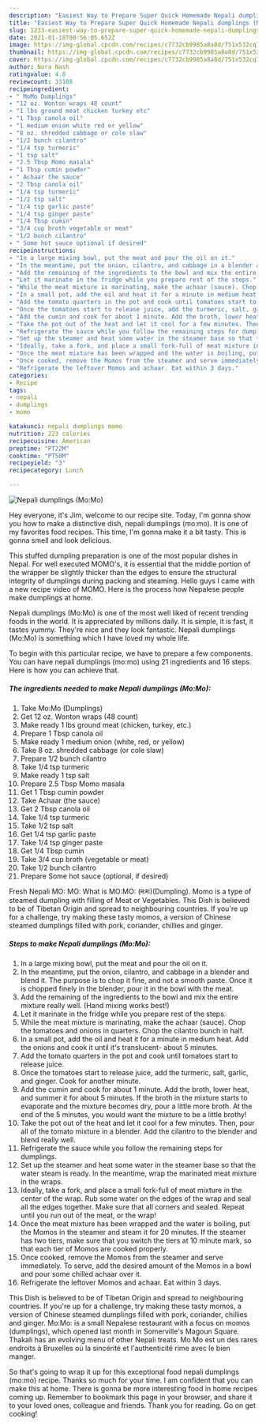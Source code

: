 ```yaml
---
description: "Easiest Way to Prepare Super Quick Homemade Nepali dumplings (Mo:Mo)"
title: "Easiest Way to Prepare Super Quick Homemade Nepali dumplings (Mo:Mo)"
slug: 1233-easiest-way-to-prepare-super-quick-homemade-nepali-dumplings-mo-mo
date: 2021-01-18T00:56:05.652Z
image: https://img-global.cpcdn.com/recipes/c7732cb9985a8a8d/751x532cq70/nepali-dumplings-momo-recipe-main-photo.jpg
thumbnail: https://img-global.cpcdn.com/recipes/c7732cb9985a8a8d/751x532cq70/nepali-dumplings-momo-recipe-main-photo.jpg
cover: https://img-global.cpcdn.com/recipes/c7732cb9985a8a8d/751x532cq70/nepali-dumplings-momo-recipe-main-photo.jpg
author: Nora Nash
ratingvalue: 4.8
reviewcount: 33108
recipeingredient:
- " MoMo Dumplings"
- "12 oz. Wonton wraps 48 count"
- "1 lbs ground meat chicken turkey etc"
- "1 Tbsp canola oil"
- "1 medium onion white red or yellow"
- "8 oz. shredded cabbage or cole slaw"
- "1/2 bunch cilantro"
- "1/4 tsp turmeric"
- "1 tsp salt"
- "2.5 Tbsp Momo masala"
- "1 Tbsp cumin powder"
- " Achaar the sauce"
- "2 Tbsp canola oil"
- "1/4 tsp turmeric"
- "1/2 tsp salt"
- "1/4 tsp garlic paste"
- "1/4 tsp ginger paste"
- "1/4 Tbsp cumin"
- "3/4 cup broth vegetable or meat"
- "1/2 bunch cilantro"
- " Some hot sauce optional if desired"
recipeinstructions:
- "In a large mixing bowl, put the meat and pour the oil on it."
- "In the meantime, put the onion, cilantro, and cabbage in a blender and blend it. The purpose is to chop it fine, and not a smooth paste. Once it is chopped finely in the blender, pour it in the bowl with the meat."
- "Add the remaining of the ingredients to the bowl and mix the entire mixture really well. (Hand mixing works best!)"
- "Let it marinate in the fridge while you prepare rest of the steps."
- "While the meat mixture is marinating, make the achaar (sauce). Chop the tomatoes and onions in quarters. Chop the cilantro bunch in half."
- "In a small pot, add the oil and heat it for a minute in medium heat. Add the onions and cook it until it&#39;s translucent- about 5 minutes."
- "Add the tomato quarters in the pot and cook until tomatoes start to release juice."
- "Once the tomatoes start to release juice, add the turmeric, salt, garlic, and ginger. Cook for another minute."
- "Add the cumin and cook for about 1 minute. Add the broth, lower heat, and summer it for about 5 minutes. If the broth in the mixture starts to evaporate and the mixture becomes dry, pour a little more broth. At the end of the 5 minutes, you would want the mixture to be a little brothy!"
- "Take the pot out of the heat and let it cool for a few minutes. Then, pour all of the tomato mixture in a blender. Add the cilantro to the blender and blend really well."
- "Refrigerate the sauce while you follow the remaining steps for dumplings."
- "Set up the steamer and heat some water in the steamer base so that the water steam is ready. In the meantime, wrap the marinated meat mixture in the wraps."
- "Ideally, take a fork, and place a small fork-full of meat mixture in the center of the wrap. Rub some water on the edges of the wrap and seal all the edges together. Make sure that all corners and sealed. Repeat until you run out of the meat, or the wrap!"
- "Once the meat mixture has been wrapped and the water is boiling, put the Momos in the steamer and steam it for 20 minutes. If the steamer has two tiers, make sure that you switch the tiers at 10 minute mark, so that each tier of Momos are cooked properly."
- "Once cooked, remove the Momos from the steamer and serve immediately. To serve, add the desired amount of the Momos in a bowl and pour some chilled achaar over it."
- "Refrigerate the leftover Momos and achaar. Eat within 3 days."
categories:
- Recipe
tags:
- nepali
- dumplings
- momo

katakunci: nepali dumplings momo 
nutrition: 223 calories
recipecuisine: American
preptime: "PT22M"
cooktime: "PT50M"
recipeyield: "3"
recipecategory: Lunch

---
```



![Nepali dumplings (Mo:Mo)](https://img-global.cpcdn.com/recipes/c7732cb9985a8a8d/751x532cq70/nepali-dumplings-momo-recipe-main-photo.jpg)

Hey everyone, it's Jim, welcome to our recipe site. Today, I'm gonna show you how to make a distinctive dish, nepali dumplings (mo:mo). It is one of my favorites food recipes. This time, I'm gonna make it a bit tasty. This is gonna smell and look delicious.

This stuffed dumpling preparation is one of the most popular dishes in Nepal. For well executed MOMO&#39;s, it is essential that the middle portion of the wrapper be slightly thicker than the edges to ensure the structural integrity of dumplings during packing and steaming. Hello guys I came with a new recipe video of MOMO. Here is the process how Nepalese people make dumplings at home.

Nepali dumplings (Mo:Mo) is one of the most well liked of recent trending foods in the world. It is appreciated by millions daily. It is simple, it is fast, it tastes yummy. They're nice and they look fantastic. Nepali dumplings (Mo:Mo) is something which I have loved my whole life.


To begin with this particular recipe, we have to prepare a few components. You can have nepali dumplings (mo:mo) using 21 ingredients and 16 steps. Here is how you can achieve that.

<!--inarticleads1-->

##### The ingredients needed to make Nepali dumplings (Mo:Mo):

1. Take  Mo:Mo (Dumplings)
1. Get 12 oz. Wonton wraps (48 count)
1. Make ready 1 lbs ground meat (chicken, turkey, etc.)
1. Prepare 1 Tbsp canola oil
1. Make ready 1 medium onion (white, red, or yellow)
1. Take 8 oz. shredded cabbage (or cole slaw)
1. Prepare 1/2 bunch cilantro
1. Take 1/4 tsp turmeric
1. Make ready 1 tsp salt
1. Prepare 2.5 Tbsp Momo masala
1. Get 1 Tbsp cumin powder
1. Take  Achaar (the sauce)
1. Get 2 Tbsp canola oil
1. Take 1/4 tsp turmeric
1. Take 1/2 tsp salt
1. Get 1/4 tsp garlic paste
1. Take 1/4 tsp ginger paste
1. Get 1/4 Tbsp cumin
1. Take 3/4 cup broth (vegetable or meat)
1. Take 1/2 bunch cilantro
1. Prepare  Some hot sauce (optional, if desired)


Fresh Nepali MO: MO: What is MO:MO: (मःमः)(Dumpling). Momo is a type of steamed dumpling with filling of Meat or Vegetables. This Dish is believed to be of Tibetan Origin and spread to neighbouring countries. If you&#39;re up for a challenge, try making these tasty momos, a version of Chinese steamed dumplings filled with pork, coriander, chillies and ginger. 

<!--inarticleads2-->

##### Steps to make Nepali dumplings (Mo:Mo):

1. In a large mixing bowl, put the meat and pour the oil on it.
1. In the meantime, put the onion, cilantro, and cabbage in a blender and blend it. The purpose is to chop it fine, and not a smooth paste. Once it is chopped finely in the blender, pour it in the bowl with the meat.
1. Add the remaining of the ingredients to the bowl and mix the entire mixture really well. (Hand mixing works best!)
1. Let it marinate in the fridge while you prepare rest of the steps.
1. While the meat mixture is marinating, make the achaar (sauce). Chop the tomatoes and onions in quarters. Chop the cilantro bunch in half.
1. In a small pot, add the oil and heat it for a minute in medium heat. Add the onions and cook it until it&#39;s translucent- about 5 minutes.
1. Add the tomato quarters in the pot and cook until tomatoes start to release juice.
1. Once the tomatoes start to release juice, add the turmeric, salt, garlic, and ginger. Cook for another minute.
1. Add the cumin and cook for about 1 minute. Add the broth, lower heat, and summer it for about 5 minutes. If the broth in the mixture starts to evaporate and the mixture becomes dry, pour a little more broth. At the end of the 5 minutes, you would want the mixture to be a little brothy!
1. Take the pot out of the heat and let it cool for a few minutes. Then, pour all of the tomato mixture in a blender. Add the cilantro to the blender and blend really well.
1. Refrigerate the sauce while you follow the remaining steps for dumplings.
1. Set up the steamer and heat some water in the steamer base so that the water steam is ready. In the meantime, wrap the marinated meat mixture in the wraps.
1. Ideally, take a fork, and place a small fork-full of meat mixture in the center of the wrap. Rub some water on the edges of the wrap and seal all the edges together. Make sure that all corners and sealed. Repeat until you run out of the meat, or the wrap!
1. Once the meat mixture has been wrapped and the water is boiling, put the Momos in the steamer and steam it for 20 minutes. If the steamer has two tiers, make sure that you switch the tiers at 10 minute mark, so that each tier of Momos are cooked properly.
1. Once cooked, remove the Momos from the steamer and serve immediately. To serve, add the desired amount of the Momos in a bowl and pour some chilled achaar over it.
1. Refrigerate the leftover Momos and achaar. Eat within 3 days.


This Dish is believed to be of Tibetan Origin and spread to neighbouring countries. If you&#39;re up for a challenge, try making these tasty momos, a version of Chinese steamed dumplings filled with pork, coriander, chillies and ginger. Mo:Mo: is a small Nepalese restaurant with a focus on momos (dumplings), which opened last month in Somerville&#39;s Magoun Square. Thakali has an evolving menu of other Nepali treats. Mo Mo est un des rares endroits à Bruxelles où la sincérité et l&#39;authenticité rime avec le bien manger. 

So that's going to wrap it up for this exceptional food nepali dumplings (mo:mo) recipe. Thanks so much for your time. I am confident that you can make this at home. There is gonna be more interesting food in home recipes coming up. Remember to bookmark this page in your browser, and share it to your loved ones, colleague and friends. Thank you for reading. Go on get cooking!
